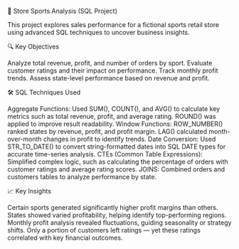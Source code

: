 🏪 Store Sports Analysis (SQL Project)

This project explores sales performance for a fictional sports retail store using advanced SQL techniques to uncover business insights.


🔍 Key Objectives

Analyze total revenue, profit, and number of orders by sport.
Evaluate customer ratings and their impact on performance.
Track monthly profit trends.
Assess state-level performance based on revenue and profit.

🛠️ SQL Techniques Used

Aggregate Functions:
Used SUM(), COUNT(), and AVG() to calculate key metrics such as total revenue, profit, and average rating.
ROUND() was applied to improve result readability.
Window Functions:
ROW_NUMBER() ranked states by revenue, profit, and profit margin.
LAG() calculated month-over-month changes in profit to identify trends.
Date Conversion:
Used STR_TO_DATE() to convert string-formatted dates into SQL DATE types for accurate time-series analysis.
CTEs (Common Table Expressions):
Simplified complex logic, such as calculating the percentage of orders with customer ratings and average rating scores.
JOINS:
Combined orders and customers tables to analyze performance by state.

📈 Key Insights

Certain sports generated significantly higher profit margins than others.
States showed varied profitability, helping identify top-performing regions.
Monthly profit analysis revealed fluctuations, guiding seasonality or strategy shifts.
Only a portion of customers left ratings — yet these ratings correlated with key financial outcomes.
